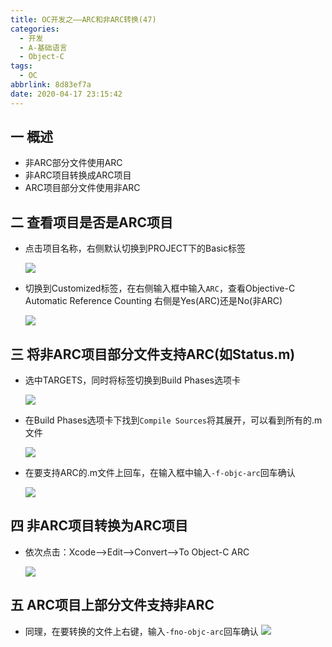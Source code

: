 ```yaml
---
title: OC开发之——ARC和非ARC转换(47)
categories:
  - 开发
  - A-基础语言
  - Object-C
tags:
  - OC
abbrlink: 8d83ef7a
date: 2020-04-17 23:15:42
---
```

## 一 概述

* 非ARC部分文件使用ARC
* 非ARC项目转换成ARC项目
* ARC项目部分文件使用非ARC

<!--more-->

## 二 查看项目是否是ARC项目

* 点击项目名称，右侧默认切换到PROJECT下的Basic标签

  ![][1]
  
* 切换到Customized标签，在右侧输入框中输入`ARC`，查看Objective-C Automatic Reference Counting 右侧是Yes(ARC)还是No(非ARC)

  ![][2]

## 三 将非ARC项目部分文件支持ARC(如Status.m)

* 选中TARGETS，同时将标签切换到Build Phases选项卡

  ![][3]
  
* 在Build Phases选项卡下找到`Compile Sources`将其展开，可以看到所有的.m文件

  ![][4]
  
* 在要支持ARC的.m文件上回车，在输入框中输入`-f-objc-arc`回车确认

  ![][5]

## 四 非ARC项目转换为ARC项目

* 依次点击：Xcode——>Edit——>Convert——>To Object-C ARC

  ![][6]

## 五 ARC项目上部分文件支持非ARC

* 同理，在要转换的文件上右键，输入`-fno-objc-arc`回车确认
  ![][7]
  




[1]:https://cdn.jsdelivr.net/gh/PGzxc/CDN/blog-image/oc-xcode-arc-project-view.png
[2]:https://cdn.jsdelivr.net/gh/PGzxc/CDN/blog-image/oc-xcode-arc-project-yes-or-no.png
[3]:https://cdn.jsdelivr.net/gh/PGzxc/CDN/blog-image/oc-xcode-target-buildphases-choice.png
[4]:https://cdn.jsdelivr.net/gh/PGzxc/CDN/blog-image/oc-xcode-target-buildphases-source-open.png
[5]:https://cdn.jsdelivr.net/gh/PGzxc/CDN/blog-image/oc-xcode-target-buildphases-m-fobjc-arc.png
[6]:https://cdn.jsdelivr.net/gh/PGzxc/CDN/blog-image/oc-xcode-edit-covert-to-arc.png
[7]:https://cdn.jsdelivr.net/gh/PGzxc/CDN/blog-image/oc-xcode-target-buildphases-arc-support-noarc.png